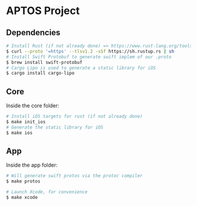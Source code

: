 # APTOS Project

## Dependencies

```bash
# Install Rust (if not already done) => https://www.rust-lang.org/tools/install
$ curl --proto '=https' --tlsv1.2 -sSf https://sh.rustup.rs | sh
# Install Swift Protobuf to generate swift implem of our .proto
$ brew install swift-protobuf
# Cargo Lipo is used to generate a static library for iOS
$ cargo install cargo-lipo
```

## Core

Inside the core folder:

```bash
# Install iOS targets for rust (if not already done)
$ make init_ios
# Generate the static library for iOS
$ make ios
```

## App

Inside the app folder:

```bash
# Will generate swift protos via the protoc compiler
$ make protos
```

```bash
# Launch Xcode, for convenience
$ make xcode
```
